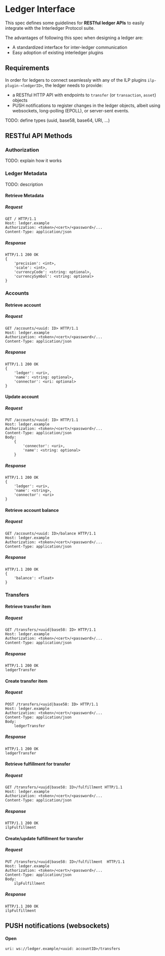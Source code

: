 # Ledger Interface

This spec defines some guidelines for **RESTful ledger APIs** to easily integrate with the Interledger Protocol suite.

The advantages of following this spec when designing a ledger are:
- A standardized interface for inter-ledger communication
- Easy adoption of existing interledger plugins

## Requirements

In order for ledgers to connect seamlessly with any of the ILP plugins `ilp-plugin-<ledgerID>`, the ledger needs to provide:
- a RESTful HTTP API with endpoints to `transfer` (or `transaction`, `asset`) objects
- PUSH notifications to register changes in the ledger objects, albeit using websockets, long-polling (EPOLL), or server-sent events.

TODO: define types (uuid, base58, base64, URI, ...)

## RESTful API Methods

### Authorization

TODO: explain how it works

### Ledger Metadata

TODO: description

#### Retrieve Metadata

##### Request
```http
GET / HTTP/1.1
Host: ledger.example
Authorization: <token>/<cert>/<password>/...
Content-Type: application/json
```

##### Response
```http
HTTP/1.1 200 OK
{
    'precision': <int>,
    'scale': <int>,
    'currencyCode': <string: optional>,
    'currencySymbol': <string: optional>
}
```

### Accounts

#### Retrieve account

##### Request
```http
GET /accounts/<uuid: ID> HTTP/1.1
Host: ledger.example
Authorization: <token>/<cert>/<password>/...
Content-Type: application/json
```

##### Response
```http
HTTP/1.1 200 OK
{
    'ledger': <uri>,
    'name': <string: optional>,
    'connector': <uri: optional>
}
```

#### Update account

##### Request
```http
PUT /accounts/<uuid: ID> HTTP/1.1
Host: ledger.example
Authorization: <token>/<cert>/<password>/...
Content-Type: application/json
Body:
    {
        'connector': <uri>,
        'name': <string: optional>
    }
```

##### Response
```http
HTTP/1.1 200 OK
{
    'ledger': <uri>,
    'name': <string>,
    'connector': <uri>
}
```

#### Retrieve account balance

##### Request
```http
GET /accounts/<uuid: ID>/balance HTTP/1.1
Host: ledger.example
Authorization: <token>/<cert>/<password>/...
Content-Type: application/json
```

##### Response
```http
HTTP/1.1 200 OK
{
    'balance': <float>
}
```

### Transfers

#### Retrieve transfer item

##### Request
```http
GET /transfers/<uuid|base58: ID> HTTP/1.1
Host: ledger.example
Authorization: <token>/<cert>/<password>/...
Content-Type: application/json
```

##### Response
```http
HTTP/1.1 200 OK
ledgerTransfer
```

#### Create transfer item

##### Request
```http
POST /transfers/<uuid|base58: ID> HTTP/1.1
Host: ledger.example
Authorization: <token>/<cert>/<password>/...
Content-Type: application/json
Body:
    ledgerTransfer
```

##### Response
```http
HTTP/1.1 200 OK
ledgerTransfer
```

#### Retrieve fulfillment for transfer

##### Request
```http
GET /transfers/<uuid|base58: ID>/fulfillment HTTP/1.1
Host: ledger.example
Authorization: <token>/<cert>/<password>/...
Content-Type: application/json
```

##### Response
```http
HTTP/1.1 200 OK
ilpFulfillment
```

#### Create/update fulfillment for transfer

##### Request
```http
PUT /transfers/<uuid|base58: ID>/fulfillment  HTTP/1.1
Host: ledger.example
Authorization: <token>/<cert>/<password>/...
Content-Type: application/json
Body:
    ilpFulfillment
```

##### Response
```http
HTTP/1.1 200 OK
ilpFulfillment
```

## PUSH notifications (websockets)

#### Open

```
uri: ws://ledger.example/<uuid: accountID>/transfers
```
